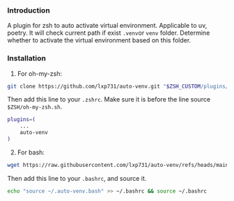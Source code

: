 ### Introduction

A plugin for zsh to auto activate virtual environment. Applicable to uv, poetry.
It will check current path if exist `.venv`or `venv` folder. Determine whether to activate the virtual environment based on this folder.


### Installation

1. For oh-my-zsh:

```bash
git clone https://github.com/lxp731/auto-venv.git "$ZSH_CUSTOM/plugins/auto-venv"
```

Then add this line to your `.zshrc`. Make sure it is before the line source `$ZSH/oh-my-zsh.sh`.

```bash
plugins=(
    ...
    auto-venv
)
```

2. For bash:

```bash
wget https://raw.githubusercontent.com/lxp731/auto-venv/refs/heads/main/auto-venv.bash -O ~/.auto-venv.bash
```

Then add this line to your `.bashrc`, and source it.

```bash
echo "source ~/.auto-venv.bash" >> ~/.bashrc && source ~/.bashrc
```